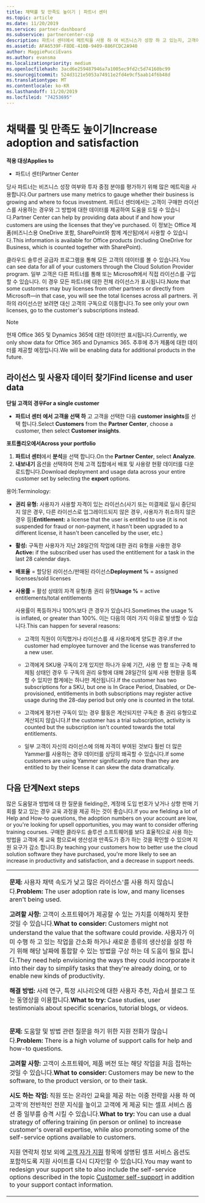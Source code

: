 ```yaml
---
title: 채택률 및 만족도 높이기 | 파트너 센터
ms.topic: article
ms.date: 11/20/2019
ms.service: partner-dashboard
ms.subservice: partnercenter-csp
description: 파트너 센터에서 메트릭을 사용 하 여 비즈니스가 성장 하 고 있는지, 고객이 라이선스를 사용 하는 방법 및 투자에 집중할 수 있는지를 확인 하는 방법을 알아봅니다.
ms.assetid: AFA6539F-F8DE-410B-9409-886FCDC2A940
author: MaggiePucciEvans
ms.author: evansma
ms.localizationpriority: medium
ms.openlocfilehash: 3acd6e259487946a7a1005ec9fd2c5d74160bc99
ms.sourcegitcommit: 524d3121e5053a74911e2fd4e9cf5aab14f6b48d
ms.translationtype: MT
ms.contentlocale: ko-KR
ms.lasthandoff: 11/20/2019
ms.locfileid: "74253695"
---
```

# <a name="increase-adoption-and-satisfaction"></a><span data-ttu-id="4ff81-103">채택률 및 만족도 높이기</span><span class="sxs-lookup"><span data-stu-id="4ff81-103">Increase adoption and satisfaction</span></span>

<span data-ttu-id="4ff81-104">**적용 대상**</span><span class="sxs-lookup"><span data-stu-id="4ff81-104">**Applies to**</span></span>

-  <span data-ttu-id="4ff81-105">파트너 센터</span><span class="sxs-lookup"><span data-stu-id="4ff81-105">Partner Center</span></span>

<span data-ttu-id="4ff81-106">당사 파트너는 비즈니스 성장 여부와 투자 중점 분야를 평가하기 위해 많은 메트릭을 사용합니다.</span><span class="sxs-lookup"><span data-stu-id="4ff81-106">Our partners use many metrics to gauge whether their business is growing and where to focus investment.</span></span> <span data-ttu-id="4ff81-107">파트너 센터에서는 고객이 구매한 라이선스를 사용하는 경우와 그 방법에 대한 데이터를 제공하여 도움을 드릴 수 있습니다.</span><span class="sxs-lookup"><span data-stu-id="4ff81-107">Partner Center can help by providing data about if and how your customers are using the licenses that they've purchased.</span></span> <span data-ttu-id="4ff81-108">이 정보는 Office 제품(비즈니스용 OneDrive 포함, SharePoint와 함께 계산됨)에서 사용할 수 있습니다.</span><span class="sxs-lookup"><span data-stu-id="4ff81-108">This information is available for Office products (including OneDrive for Business, which is counted together with SharePoint).</span></span>

<span data-ttu-id="4ff81-109">클라우드 솔루션 공급자 프로그램을 통해 모든 고객의 데이터를 볼 수 있습니다.</span><span class="sxs-lookup"><span data-stu-id="4ff81-109">You can see data for all of your customers through the Cloud Solution Provider program.</span></span> <span data-ttu-id="4ff81-110">일부 고객은 다른 파트너를 통해 또는 Microsoft에서 직접 라이선스를 구입할 수 있습니다. 이 경우 모든 파트너에 대한 전체 라이선스가 표시됩니다.</span><span class="sxs-lookup"><span data-stu-id="4ff81-110">Note that some customers may buy licenses from other partners or directly from Microsoft—in that case, you will see the total licenses across all partners.</span></span> <span data-ttu-id="4ff81-111">귀하의 라이선스만 보려면 대신 고객의 구독으로 이동합니다.</span><span class="sxs-lookup"><span data-stu-id="4ff81-111">To see only your own licenses, go to the customer's subscriptions instead.</span></span>

> [!NOTE]  
>  <span data-ttu-id="4ff81-112">현재 Office 365 및 Dynamics 365에 대한 데이터만 표시됩니다.</span><span class="sxs-lookup"><span data-stu-id="4ff81-112">Currently, we only show data for Office 365 and Dynamics 365.</span></span> <span data-ttu-id="4ff81-113">추후에 추가 제품에 대한 데이터를 제공할 예정입니다.</span><span class="sxs-lookup"><span data-stu-id="4ff81-113">We will be enabling data for additional products in the future.</span></span>

## <a name="find-license-and-user-data"></a><span data-ttu-id="4ff81-114">라이선스 및 사용자 데이터 찾기</span><span class="sxs-lookup"><span data-stu-id="4ff81-114">Find license and user data</span></span>


<span data-ttu-id="4ff81-115">**단일 고객의 경우**</span><span class="sxs-lookup"><span data-stu-id="4ff81-115">**For a single customer**</span></span>

-   <span data-ttu-id="4ff81-116">**파트너 센터** **에서 고객을 선택 하** 고 고객을 선택한 다음 **customer insights**를 선택 합니다.</span><span class="sxs-lookup"><span data-stu-id="4ff81-116">Select **Customers** from the **Partner Center**, choose a customer, then select **Customer insights**.</span></span>

<span data-ttu-id="4ff81-117">**포트폴리오에서**</span><span class="sxs-lookup"><span data-stu-id="4ff81-117">**Across your portfolio**</span></span>

1.  <span data-ttu-id="4ff81-118">**파트너 센터**에서 **분석**을 선택 합니다.</span><span class="sxs-lookup"><span data-stu-id="4ff81-118">On the **Partner Center**, select **Analyze**.</span></span>
2.  <span data-ttu-id="4ff81-119">**내보내기** 옵션을 선택하여 전체 고객 집합에서 배포 및 사용량 현황 데이터를 다운로드합니다.</span><span class="sxs-lookup"><span data-stu-id="4ff81-119">Download deployment and usage data across your entire customer set by selecting the **export** options.</span></span>

<span data-ttu-id="4ff81-120">용어:</span><span class="sxs-lookup"><span data-stu-id="4ff81-120">Terminology:</span></span>

-   <span data-ttu-id="4ff81-121">**권리 유형:** 사용자가 사용할 자격이 있는 라이선스(사기 또는 미결제로 일시 중단되지 않은 경우, 다른 라이선스로 업그레이드되지 않은 경우, 사용자가 취소하지 않은 경우 등)</span><span class="sxs-lookup"><span data-stu-id="4ff81-121">**Entitlement:** a license that the user is entitled to use (it is not suspended for fraud or non-payment, it hasn't been upgraded to a different license, it hasn't been cancelled by the user, etc.)</span></span>

-   <span data-ttu-id="4ff81-122">**활성:** 구독한 사용자가 지난 28일간의 작업에 대한 권리 유형을 사용한 경우</span><span class="sxs-lookup"><span data-stu-id="4ff81-122">**Active:** if the subscribed user has used the entitlement for a task in the last 28 calendar days.</span></span>

-   <span data-ttu-id="4ff81-123">**배포율** = 할당된 라이선스/판매된 라이선스</span><span class="sxs-lookup"><span data-stu-id="4ff81-123">**Deployment %** = assigned licenses/sold licenses</span></span>

-   <span data-ttu-id="4ff81-124">**사용률** = 활성 상태의 자격 유형/총 권리 유형</span><span class="sxs-lookup"><span data-stu-id="4ff81-124">**Usage %** = active entitlements/total entitlements</span></span>

    <span data-ttu-id="4ff81-125">사용률이 폭등하거나 100%보다 큰 경우가 있습니다.</span><span class="sxs-lookup"><span data-stu-id="4ff81-125">Sometimes the usage % is inflated, or greater than 100%.</span></span> <span data-ttu-id="4ff81-126">이는 다음의 여러 가지 이유로 발생할 수 있습니다.</span><span class="sxs-lookup"><span data-stu-id="4ff81-126">This can happen for several reasons:</span></span>

    -   <span data-ttu-id="4ff81-127">고객의 직원이 이직했거나 라이선스를 새 사용자에게 양도한 경우.</span><span class="sxs-lookup"><span data-stu-id="4ff81-127">If the customer had employee turnover and the license was transferred to a new user.</span></span>

    -   <span data-ttu-id="4ff81-128">고객에게 SKU용 구독이 2개 있지만 하나가 유예 기간, 사용 안 함 또는 구축 해제됨 상태인 경우 두 구독의 권리 유형에 대해 28일간의 실제 사용 현황을 등록할 수 있지만 합계에는 하나만 계산됩니다.</span><span class="sxs-lookup"><span data-stu-id="4ff81-128">If the customer has two subscriptions for a SKU, but one is In Grace Period, Disabled, or De-provisioned, entitlements in both subscriptions may register active usage during the 28-day period but only one is counted in the total.</span></span>

    -   <span data-ttu-id="4ff81-129">고객에게 평가판 구독이 있는 경우 활동은 계산되지만 구독은 총 권리 유형으로 계산되지 않습니다.</span><span class="sxs-lookup"><span data-stu-id="4ff81-129">If the customer has a trial subscription, activity is counted but the subscription isn't counted towards the total entitlements.</span></span>

    -   <span data-ttu-id="4ff81-130">일부 고객이 자신의 라이선스에 의해 자격이 부여된 것보다 훨씬 더 많은 Yammer를 사용하는 경우 데이터를 상당히 왜곡할 수 있습니다.</span><span class="sxs-lookup"><span data-stu-id="4ff81-130">If some customers are using Yammer significantly more than they are entitled to by their license it can skew the data dramatically.</span></span>

## <a name="next-steps"></a><span data-ttu-id="4ff81-131">다음 단계</span><span class="sxs-lookup"><span data-stu-id="4ff81-131">Next steps</span></span>


<span data-ttu-id="4ff81-132">많은 도움말과 방법에 대 한 질문을 fielding은, 계정에 도입 번호가 낮거나 상향 판매 기회를 찾고 있는 경우 교육 과정을 제공 하는 것이 좋습니다.</span><span class="sxs-lookup"><span data-stu-id="4ff81-132">If you are fielding a lot of Help and How-to questions, the adoption numbers on your account are low, or you're looking for upsell opportunities, you may want to consider offering training courses.</span></span> <span data-ttu-id="4ff81-133">구매한 클라우드 솔루션 소프트웨어를 보다 효율적으로 사용 하는 방법을 고객에 게 교육 함으로써 생산성과 만족도가 증가 하는 것을 확인할 수 있으며 지원 요구가 감소 합니다.</span><span class="sxs-lookup"><span data-stu-id="4ff81-133">By teaching your customers how to better use the cloud solution software they have purchased, you're more likely to see an increase in productivity and satisfaction, and a decrease in support needs.</span></span>

<table>
<colgroup>
<col width="100%" />
</colgroup>
<tbody>
<tr class="odd">
<td><p><span data-ttu-id="4ff81-134"><strong>문제:</strong> 사용자 채택 속도가 낮고 많은 라이선스&#39;를 사용 하지 않습니다.</span><span class="sxs-lookup"><span data-stu-id="4ff81-134"><strong>Problem:</strong> The user adoption rate is low, and many licenses aren&#39;t being used.</span></span></p>
<p><span data-ttu-id="4ff81-135"><strong>고려할 사항:</strong> 고객이 소프트웨어가 제공할 수 있는 가치를 이해하지 못한 것일 수 있습니다.</span><span class="sxs-lookup"><span data-stu-id="4ff81-135"><strong>What to consider:</strong> Customers might not understand the value that the software could provide.</span></span> <span data-ttu-id="4ff81-136">사용자가 이미 수행 하 고 있는 작업을 간소화 하거나 새로운 종류의 생산성을 설정 하기 위해 해당 날짜에 통합할 수 있는 방법을 구상 하는 데 도움이 필요 합니다.</span><span class="sxs-lookup"><span data-stu-id="4ff81-136">They need help envisioning the ways they could incorporate it into their day to simplify tasks that they're already doing, or to enable new kinds of productivity.</span></span></p>
<p><span data-ttu-id="4ff81-137"><strong>해결 방법:</strong> 사례 연구, 특정 시나리오에 대한 사용자 추천, 자습서 블로그 또는 동영상을 이용합니다.</span><span class="sxs-lookup"><span data-stu-id="4ff81-137"><strong>What to try:</strong> Case studies, user testimonials about specific scenarios, tutorial blogs, or videos.</span></span></p></td>
</tr>
<tr class="even">
<td><p><span data-ttu-id="4ff81-138"><strong>문제:</strong> 도움말 및 방법 관련 질문을 하기 위한 지원 전화가 많습니다.</span><span class="sxs-lookup"><span data-stu-id="4ff81-138"><strong>Problem:</strong> There is a high volume of support calls for help and how-to questions.</span></span></p>
<p><span data-ttu-id="4ff81-139"><strong>고려할 사항:</strong> 고객이 소프트웨어, 제품 버전 또는 해당 작업을 처음 접하는 것일 수 있습니다.</span><span class="sxs-lookup"><span data-stu-id="4ff81-139"><strong>What to consider:</strong> Customers may be new to the software, to the product version, or to their task.</span></span></p>
<p><span data-ttu-id="4ff81-140"><strong>시도 하는 작업:</strong> 직원 또는 온라인 교육을 제공 하는 이중 전략을 사용 하 여 고객&#39;의 전반적인 전문 지식을 높이고 고객에 게 제공 되는 셀프 서비스 옵션 중 일부를 승격 시킬 수 있습니다.</span><span class="sxs-lookup"><span data-stu-id="4ff81-140"><strong>What to try:</strong> You can use a dual strategy of offering training (in person or online) to increase customer&#39;s overall expertise, while also promoting some of the self-service options available to customers.</span></span></p>
<p><span data-ttu-id="4ff81-141">지원 연락처 정보 외에 <a href="customer-self-support.md" data-raw-source="[Customer self-support](customer-self-support.md)">고객 자가 지원</a> 항목에 설명된 셀프 서비스 옵션도 포함하도록 지원 사이트를 다시 디자인할 수 있습니다.</span><span class="sxs-lookup"><span data-stu-id="4ff81-141">You may want to redesign your support site to also include the self-service options described in the topic <a href="customer-self-support.md" data-raw-source="[Customer self-support](customer-self-support.md)">Customer self-support</a> in addition to your support contact information.</span></span></p></td>
</tr>
</tbody>
</table>

 

 

 



